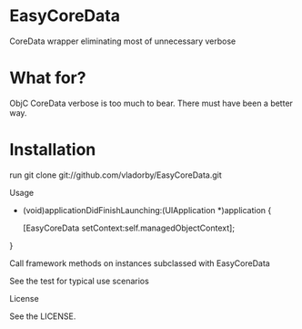 # EasyCoreData
CoreData wrapper eliminating most of unnecessary verbose
 
# What for?

ObjC CoreData verbose is too much to bear. There must have been a better way.

# Installation

 
run git clone git://github.com/vladorby/EasyCoreData.git
 
Usage

 
- (void)applicationDidFinishLaunching:(UIApplication *)application {
  
  [EasyCoreData setContext:self.managedObjectContext];
 
}

Call framework methods on instances subclassed with EasyCoreData  
 

See the test for typical use scenarios


License

See the LICENSE.


